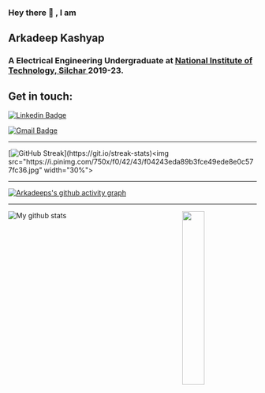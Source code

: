 

### Hey there 👋 , I am

## Arkadeep Kashyap
### A Electrical Engineering Undergraduate at <a href="http://www.nits.ac.in/"> National Institute of Technology, Silchar </a> 2019-23.

<!--This is Arkadeep Kashyap -->
<!--![Full Stack Web Developer](https://arturssmirnovs.github.io/github-profile-readme-generator/images/banner.png)-->


<!-- 
## <h3 align="left">Languages and Skills:</h3>
<p align="left"> <a href="https://getbootstrap.com" target="_blank"> <img src="https://raw.githubusercontent.com/devicons/devicon/master/icons/bootstrap/bootstrap-plain-wordmark.svg" alt="bootstrap" width="40" height="40"/> </a> <a href="https://www.cprogramming.com/" target="_blank"> <img src="https://raw.githubusercontent.com/devicons/devicon/master/icons/c/c-original.svg" alt="c" width="40" height="40"/> </a> <a href="https://www.w3schools.com/cpp/" target="_blank"> <img src="https://raw.githubusercontent.com/devicons/devicon/master/icons/cplusplus/cplusplus-original.svg" alt="cplusplus" width="40" height="40"/> </a> <a href="https://www.w3schools.com/css/" target="_blank"> <img src="https://raw.githubusercontent.com/devicons/devicon/master/icons/css3/css3-original-wordmark.svg" alt="css3" width="40" height="40"/> </a> <a href="https://expressjs.com" target="_blank"> <img src="https://raw.githubusercontent.com/devicons/devicon/master/icons/express/express-original-wordmark.svg" alt="express" width="40" height="40"/> </a> <a href="https://www.w3.org/html/" target="_blank"> <img src="https://raw.githubusercontent.com/devicons/devicon/master/icons/html5/html5-original-wordmark.svg" alt="html5" width="40" height="40"/> </a> <a href="https://developer.mozilla.org/en-US/docs/Web/JavaScript" target="_blank"> <img src="https://raw.githubusercontent.com/devicons/devicon/master/icons/javascript/javascript-original.svg" alt="javascript" width="40" height="40"/> </a> <a href="https://www.mongodb.com/" target="_blank"> <img src="https://raw.githubusercontent.com/devicons/devicon/master/icons/mongodb/mongodb-original-wordmark.svg" alt="mongodb" width="40" height="40"/> </a> <a href="https://nodejs.org" target="_blank"> <img src="https://raw.githubusercontent.com/devicons/devicon/master/icons/nodejs/nodejs-original-wordmark.svg" alt="nodejs" width="40" height="40"/> </a> <a href="https://postman.com" target="_blank"> <img src="https://www.vectorlogo.zone/logos/getpostman/getpostman-icon.svg" alt="postman" width="40" height="40"/> </a> <a href="https://reactjs.org/" target="_blank"> <img src="https://raw.githubusercontent.com/devicons/devicon/master/icons/react/react-original-wordmark.svg" alt="react" width="40" height="40"/> </a> <a href="https://sass-lang.com" target="_blank"> <img src="https://raw.githubusercontent.com/devicons/devicon/master/icons/sass/sass-original.svg" alt="sass" width="40" height="40"/> </a> </p> -->
 


## Get in touch:
[![Linkedin Badge](https://img.shields.io/badge/-kashyaparka-blue?style=flat-square&logo=Linkedin&logoColor=white&link=https://www.linkedin.com/in/kashyaparka/)](https://www.linkedin.com/in/kashyaparka/)

[![Gmail Badge](https://img.shields.io/badge/-arkadeep.kashyap39@@gmail.com-c14438?style=flat-square&logo=Gmail&logoColor=white&link=mailto:arkadeep.kashyap39@gmail.com)](mailto:arkadeep.kashyap39@gmail.com)



<hr>


<!-- [<img src='https://cdn.jsdelivr.net/npm/simple-icons@3.0.1/icons/github.svg' alt='github' height='40'>](https://github.com/kashyaparka)  [<img src='https://cdn.jsdelivr.net/npm/simple-icons@3.0.1/icons/linkedin.svg' alt='linkedin' height='40'>](https://www.linkedin.com/in/arkadeep-kashyap-8a186bla7/)  [<img src='https://cdn.jsdelivr.net/npm/simple-icons@3.0.1/icons/instagram.svg' alt='instagram' height='40'>](https://www.instagram.com/kashyaparka/)  [<img src='https://cdn.jsdelivr.net/npm/simple-icons@3.0.1/icons/icloud.svg' alt='website' height='40'>](https://kashyaparka.github.io/)   -->

[![GitHub Streak](https://github-readme-streak-stats.herokuapp.com/?user=kashyaparka&theme=dark&width="40%")](https://git.io/streak-stats)<img src="https://i.pinimg.com/750x/f0/42/43/f04243eda89b3fce49ede8e0c577fc36.jpg" width="30%">


<hr>


[![Arkadeeps's github activity graph](https://activity-graph.herokuapp.com/graph?username=kashyaparka&theme=react-dark)](https://github.com/kashyaparka/github-readme-activity-graph)


<hr>


![My github stats](https://github-readme-stats.vercel.app/api?username=kashyaparka&show_icons=true&title_color=fff&icon_color=79ff97&text_color=9f9f9f&bg_color=151515&count_private=true&width=40%&align=left)<img src="https://i.pinimg.com/originals/75/ad/f6/75adf60a163180dfeb0c467511e25191.gif" align="right" width="30%">

<!--![GitHub streak stats](https://github-readme-streak-stats.herokuapp.com/?user=kashyaparka)-->


